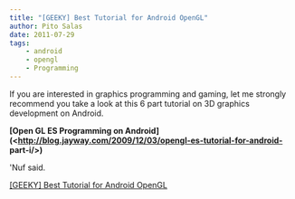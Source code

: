 ```yaml
---
title: "[GEEKY] Best Tutorial for Android OpenGL"
author: Pito Salas
date: 2011-07-29
tags:
    - android
    - opengl
    - Programming
---
```




If you are interested in graphics programming and gaming, let me strongly
recommend you take a look at this 6 part tutorial on 3D graphics development
on Android.

**[Open GL ES Programming on
Android](<http://blog.jayway.com/2009/12/03/opengl-es-tutorial-for-android-
part-i/>)**

'Nuf said.


[[GEEKY] Best Tutorial for Android OpenGL](None)
